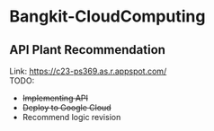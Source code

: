 # Bangkit-CloudComputing
## API Plant Recommendation

Link: https://c23-ps369.as.r.appspot.com/
<br>
TODO:
- <s>Implementing API</s>
- <s>Deploy to Google Cloud</s>
- Recommend logic revision
